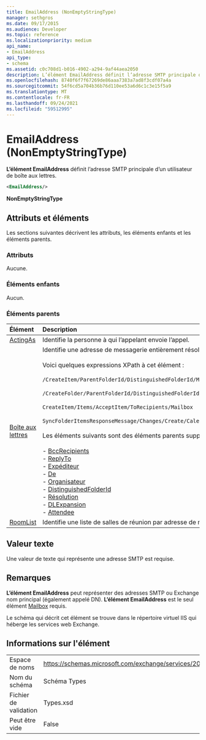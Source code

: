 ```yaml
---
title: EmailAddress (NonEmptyStringType)
manager: sethgros
ms.date: 09/17/2015
ms.audience: Developer
ms.topic: reference
ms.localizationpriority: medium
api_name:
- EmailAddress
api_type:
- schema
ms.assetid: c0c708d1-b016-4902-a294-9af44aea2050
description: L’élément EmailAddress définit l’adresse SMTP principale d’un utilisateur de boîte aux lettres.
ms.openlocfilehash: 8740f6f7f67269de86aaa7383a7ad8f3cdf07a4a
ms.sourcegitcommit: 54f6cd5a704b36b76d110ee53a6d6c1c3e15f5a9
ms.translationtype: MT
ms.contentlocale: fr-FR
ms.lasthandoff: 09/24/2021
ms.locfileid: "59512995"
---
```

# <a name="emailaddress-nonemptystringtype"></a>EmailAddress (NonEmptyStringType)

**L’élément EmailAddress** définit l’adresse SMTP principale d’un utilisateur de boîte aux lettres. 
  
```XML
<EmailAddress/>
```

 **NonEmptyStringType**
## <a name="attributes-and-elements"></a>Attributs et éléments

Les sections suivantes décrivent les attributs, les éléments enfants et les éléments parents.
  
### <a name="attributes"></a>Attributs

Aucune.
  
### <a name="child-elements"></a>Éléments enfants

Aucun.
  
### <a name="parent-elements"></a>Éléments parents

|**Élément**|**Description**|
|:-----|:-----|
|[ActingAs](actingas.md) <br/> |Identifie la personne à qui l’appelant envoie l’appel.  <br/> |
|[Boîte aux lettres](mailbox.md) <br/> | Identifie une adresse de messagerie entièrement résolue.  <br/><br/>Voici quelques expressions XPath à cet élément :<br/><br/>`/CreateItem/ParentFolderId/DistinguishedFolderId/Mailbox`<br/><br/>`/CreateFolder/ParentFolderId/DistinguishedFolderId/Mailbox`<br/><br/>`CreateItem/Items/AcceptItem/ToRecipients/Mailbox`<br/><br/>`SyncFolderItemsResponseMessage/Changes/Create/CalendarItem/ConflictingMeetings/AcceptItem/CcRecipients/Mailbox`<br/><br/>Les éléments suivants sont des éléments parents supplémentaires de l’élément Mailbox :<br/><br/>- [BccRecipients](bccrecipients.md) <br/>- [ReplyTo](replyto.md) <br/>- [Expéditeur](sender.md) <br/>- [De](from.md) <br/>- [Organisateur](organizer.md) <br/>- [DistinguishedFolderId](distinguishedfolderid.md) <br/>- [Résolution](resolution.md) <br/>- [DLExpansion](dlexpansion.md) <br/>- [Attendee](attendee.md) <br/> |
|[RoomList](roomlist.md) <br/> |Identifie une liste de salles de réunion par adresse de messagerie.  <br/> |
   
## <a name="text-value"></a>Valeur texte

Une valeur de texte qui représente une adresse SMTP est requise.
  
## <a name="remarks"></a>Remarques

**L’élément EmailAddress** peut représenter des adresses SMTP ou Exchange nom principal (également appelé DN). **L’élément EmailAddress** est le seul élément [Mailbox](mailbox.md) requis. 
  
Le schéma qui décrit cet élément se trouve dans le répertoire virtuel IIS qui héberge les services web Exchange.
  
## <a name="element-information"></a>Informations sur l'élément

|||
|:-----|:-----|
|Espace de noms  <br/> |https://schemas.microsoft.com/exchange/services/2006/types  <br/> |
|Nom du schéma  <br/> |Schéma Types  <br/> |
|Fichier de validation  <br/> |Types.xsd  <br/> |
|Peut être vide  <br/> |False  <br/> |
   

